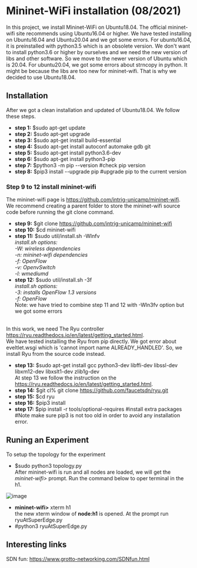 # Mininet-WiFi installation (08/2021)
In this project, we install Mininet-WiFi on Ubuntu18.04.
The official mininet-wifi site recommends using Ubuntu16.04 or higher.
We have tested installing on Ubuntu16.04 and Ubuntu20.04 and we got some errors.
For ubuntu16.04, it is preinstalled with python3.5 which is an obsolete version. 
We don't want to install python3.6 or higher by ourselves and we need the new version of libs and other software. 
So we move to the newer version of Ubuntu which is 20.04.
For ubuntu20.04, we got some errors about strncopy in python. It might be because the libs are too new for mininet-wifi.
That is why we decided to use Ubuntu18.04.
<br>
## Installation
After we got a clean installation and updated of Ubuntu18.04. 
We follow these steps.
- **step 1:** $sudo apt-get update
- **step 2:** $sudo apt-get upgrade
- **step 3:** $sudo apt-get install build-essential
- **step 4:** $sudo apt-get install autoconf automake gdb git
- **step 5:** $sudo apt-get install python3.6-dev
- **step 6:** $sudo apt-get install python3-pip
- **step 7:** $python3 -m pip --version    #check pip version
- **step 8:** $pip3 install --upgrade pip  #upgrade pip to the current version

### Step 9 to 12 install mininet-wifi 
The mininet-wifi page is https://github.com/intrig-unicamp/mininet-wifi. <br>
We recommend creating a parent folder to store the mininet-wifi source code before running the git clone command.
- **step 9:** $git clone https://github.com/intrig-unicamp/mininet-wifi
- **step 10:** $cd mininet-wifi
- **step 11:** $sudo util/install.sh -Wlnfv
<br>*install.sh options:
<br>-W: wireless dependencies
<br>-n: mininet-wifi dependencies
<br>-f: OpenFlow
<br>-v: OpenvSwitch
<br>-l: wmediumd*
- **step 12:** $sudo util/install.sh -3f 
<br>*install.sh options:
<br>-3: installs OpenFlow 1.3 versions
<br>-f: OpenFlow*
<br>Note: we have tried to combine step 11 and 12 with -Wln3fv option but we got some errors 

<br>In this work, we need The Ryu controller https://ryu.readthedocs.io/en/latest/getting_started.html.
<br> We have tested installing the Ryu from pip directly. We got error about eveltlet.wsgi which is 'cannot import name ALREADY_HANDLED'. So, we install Ryu from the source code instead.
- **step 13:** $sudo apt-get install gcc python3-dev libffi-dev libssl-dev libxm12-dev libxslt1-dev zlib1g-dev
<br> At step 13 we follow the instruction on the https://ryu.readthedocs.io/en/latest/getting_started.html.
- **step 14:** $git cl% git clone https://github.com/faucetsdn/ryu.git
- **step 15:** $cd ryu
- **step 16:** $pip3 install
- **step 17:** $pip install -r tools/optional-requires   #install extra packages
<br>#Note make sure pip3 is not too old in order to avoid any installation error.

## Runing an Experiment
To setup the topology for the experiment
- $sudo python3 topology.py
<br> After mininet-wifi is run and all nodes are loaded, we will get the *mininet-wifi>* prompt. 
Run the command below to oper terminal in the h1.

![image](https://user-images.githubusercontent.com/13536277/128671129-d8ef97fa-a7b9-43fd-b8bf-9556459fb992.png)

- **mininet-wifi>** xterm h1 
<br> the new xterm window of **node:h1** is opened. At the prompt run ryuAtSuperEdge.py
- #python3 ryuAtSuperEdge.py



## Interesting links
SDN fun: https://www.grotto-networking.com/SDNfun.html
